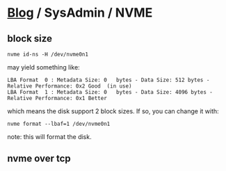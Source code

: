 # [Blog](/) / SysAdmin / NVME

## block size

```
nvme id-ns -H /dev/nvme0n1
```
may yield something like:

```
LBA Format  0 : Metadata Size: 0   bytes - Data Size: 512 bytes - Relative Performance: 0x2 Good  (in use)
LBA Format  1 : Metadata Size: 0   bytes - Data Size: 4096 bytes - Relative Performance: 0x1 Better
```

which means the disk support 2 block sizes.
If so, you can change it with:
```
nvme format --lbaf=1 /dev/nvme0n1
```
note: this will format the disk.

## nvme over tcp


